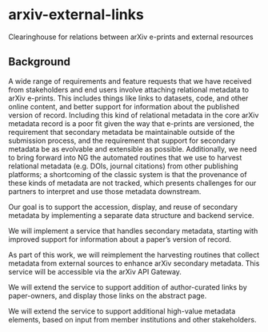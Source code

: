 # arxiv-external-links
Clearinghouse for relations between arXiv e-prints and external resources

## Background
A wide range of requirements and feature requests that we have received from stakeholders and end users involve attaching relational metadata to arXiv e-prints. This includes things like links to datasets, code, and other online content, and better support for information about the published version of record. Including this kind of relational metadata in the core arXiv metadata record is a poor fit given the way that e-prints are versioned, the requirement that secondary metadata be maintainable outside of the submission process, and the requirement that support for secondary metadata be as evolvable and extensible as possible. Additionally, we need to bring forward into NG the automated routines that we use to harvest relational metadata (e.g. DOIs, journal citations) from other publishing platforms; a shortcoming of the classic system is that the provenance of these kinds of metadata are not tracked, which presents challenges for our partners to interpret and use those metadata downstream.

Our goal is to support the accession, display, and reuse of secondary metadata by implementing a separate data structure and backend service.

We will implement a service that handles secondary metadata, starting with improved support for information about a paper’s version of record. 

As part of this work, we will reimplement the harvesting routines that collect metadata from external sources to enhance arXiv secondary metadata. This service will be accessible via the arXiv API Gateway.

We will extend the service to support addition of author-curated links by paper-owners, and display those links on the abstract page.

We will extend the service to support additional high-value metadata elements, based on input from member institutions and other stakeholders.
